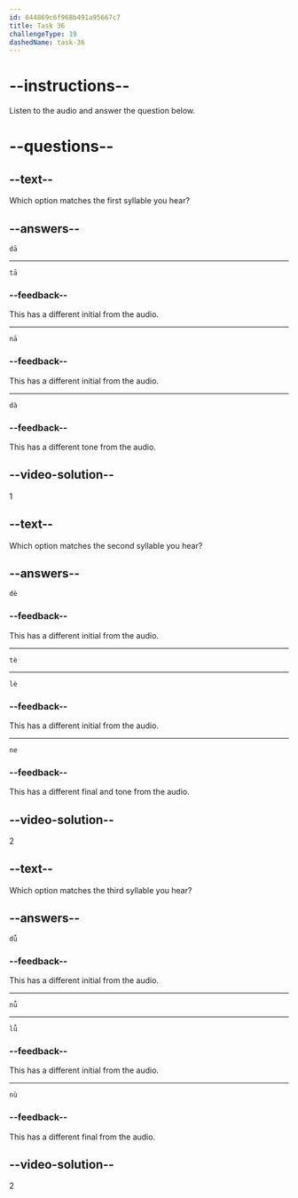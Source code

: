```yaml
---
id: 644869c6f968b491a95667c7
title: Task 36
challengeType: 19
dashedName: task-36
---
```


<!-- (Audio) A: dā, tè, nǚ -->

# --instructions--

Listen to the audio and answer the question below.

# --questions--

## --text--

Which option matches the first syllable you hear?

## --answers--

`dā`

---

`tā`

### --feedback--

This has a different initial from the audio.

---

`nā`

### --feedback--

This has a different initial from the audio.

---

`dà`

### --feedback--

This has a different tone from the audio.

## --video-solution--

1

## --text--

Which option matches the second syllable you hear?

## --answers--

`dè`

### --feedback--

This has a different initial from the audio.

---

`tè`

---

`lè`

### --feedback--

This has a different initial from the audio.

---

`ne`

### --feedback--

This has a different final and tone from the audio.

## --video-solution--

2

## --text--

Which option matches the third syllable you hear?

## --answers--

`dǚ`

### --feedback--

This has a different initial from the audio.

---

`nǚ`

---

`lǚ`

### --feedback--

This has a different initial from the audio.

---

`nù`

### --feedback--

This has a different final from the audio.

## --video-solution--

2

